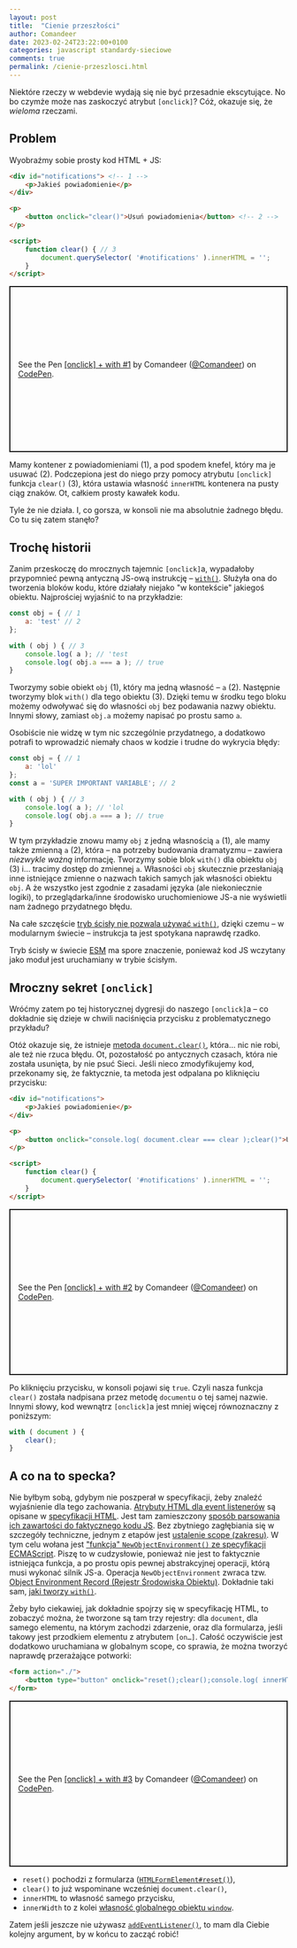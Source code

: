 ```yaml
---
layout: post
title:  "Cienie przeszłości"
author: Comandeer
date: 2023-02-24T23:22:00+0100
categories: javascript standardy-sieciowe
comments: true
permalink: /cienie-przeszlosci.html
---
```


Niektóre rzeczy w webdevie wydają się nie być przesadnie ekscytujące. No bo czymże może nas zaskoczyć atrybut `[onclick]`? Cóż, okazuje się, że _wieloma_ rzeczami.

## Problem

Wyobraźmy sobie prosty kod HTML + JS:

```html
<div id="notifications"> <!-- 1 -->
	<p>Jakieś powiadomienie</p>
</div>

<p>
	<button onclick="clear()">Usuń powiadomienia</button> <!-- 2 -->
</p>

<script>
	function clear() { // 3
		document.querySelector( '#notifications' ).innerHTML = '';
	}
</script>
```

<p class="codepen" data-height="300" data-default-tab="result" data-slug-hash="oNPzWEZ" data-user="Comandeer" style="height: 300px; box-sizing: border-box; display: flex; align-items: center; justify-content: center; border: 2px solid; margin: 1em 0; padding: 1em;">
  <span>See the Pen <a href="https://codepen.io/Comandeer/pen/oNPzWEZ">
  [onclick] + with #1</a> by Comandeer (<a href="https://codepen.io/Comandeer">@Comandeer</a>)
  on <a href="https://codepen.io">CodePen</a>.</span>
</p>
<script async src="https://cpwebassets.codepen.io/assets/embed/ei.js"></script>

Mamy kontener z powiadomieniami (1), a pod spodem knefel, który ma je usuwać (2). Podczepiona jest do niego przy pomocy atrybutu `[onclick]` funkcja `clear()` (3), która ustawia własność `innerHTML` kontenera na pusty ciąg znaków. Ot, całkiem prosty kawałek kodu.

Tyle że nie działa. I, co gorsza, w konsoli nie ma absolutnie żadnego błędu. Co tu się zatem stanęło?

## Trochę historii

Zanim przeskoczę do mrocznych tajemnic `[onclick]`a, wypadałoby przypomnieć pewną antyczną JS-ową instrukcję – [`with()`](https://developer.mozilla.org/en-US/docs/Web/JavaScript/Reference/Statements/with). Służyła ona do tworzenia bloków kodu, które działały niejako "w kontekście" jakiegoś obiektu. Najprościej wyjaśnić to na przykładzie:

```javascript
const obj = { // 1
	a: 'test' // 2
};

with ( obj ) { // 3
	console.log( a ); // 'test
	console.log( obj.a === a ); // true
}
```

Tworzymy sobie obiekt `obj` (1), który ma jedną własność – `a` (2). Następnie tworzymy blok `with()` dla tego obiektu (3). Dzięki temu w środku tego bloku możemy odwoływać się do własności `obj` bez podawania nazwy obiektu. Innymi słowy, zamiast `obj.a` możemy napisać po prostu samo `a`.

Osobiście nie widzę w tym nic szczególnie przydatnego, a dodatkowo potrafi to wprowadzić niemały chaos w kodzie i trudne do wykrycia błędy:

```javascript
const obj = { // 1
	a: 'lol'
};
const a = 'SUPER IMPORTANT VARIABLE'; // 2

with ( obj ) { // 3
	console.log( a ); // 'lol
	console.log( obj.a === a ); // true
}
```

W tym przykładzie znowu mamy `obj` z jedną własnością `a` (1), ale mamy także zmienną `a` (2), która – na potrzeby budowania dramatyzmu – zawiera _niezwykle ważną_ informację. Tworzymy sobie blok `with()` dla obiektu `obj` (3) i… tracimy dostęp do zmiennej `a`. Własności `obj` skutecznie przesłaniają inne istniejące zmienne o nazwach takich samych jak własności obiektu `obj`. A że wszystko jest zgodnie z zasadami języka (ale niekoniecznie logiki), to przeglądarka/inne środowisko uruchomieniowe JS-a nie wyświetli nam żadnego przydatnego błędu.

Na całe szczęście [tryb ścisły nie pozwala używać `with()`](https://developer.mozilla.org/en-US/docs/Web/JavaScript/Reference/Strict_mode#removal_of_the_with_statement), dzięki czemu – w modularnym świecie – instrukcja ta jest spotykana naprawdę rzadko.

<p class="note">Tryb ścisły w świecie <a href="https://developer.mozilla.org/en-US/docs/Web/JavaScript/Guide/Modules">ESM</a> ma spore znaczenie, ponieważ kod JS wczytany jako moduł jest uruchamiany w trybie ścisłym.</p>

## Mroczny sekret `[onclick]`

Wróćmy zatem po tej historycznej dygresji do naszego `[onclick]`a – co dokładnie się dzieje w chwili naciśnięcia przycisku z problematycznego przykładu?

Otóż okazuje się, że istnieje [metoda `document.clear()`](https://developer.mozilla.org/en-US/docs/Web/API/Document/clear), która… nic nie robi, ale też nie rzuca błędu. Ot, pozostałość po antycznych czasach, która nie została usunięta, by nie psuć Sieci. Jeśli nieco zmodyfikujemy kod, przekonamy się, że faktycznie, ta metoda jest odpalana po kliknięciu przycisku:

```html
<div id="notifications">
	<p>Jakieś powiadomienie</p>
</div>

<p>
	<button onclick="console.log( document.clear === clear );clear()">Usuń powiadomienia</button>
</p>

<script>
	function clear() {
		document.querySelector( '#notifications' ).innerHTML = '';
	}
</script>
```

<p class="codepen" data-height="300" data-default-tab="result" data-slug-hash="OJoRmQE" data-user="Comandeer" style="height: 300px; box-sizing: border-box; display: flex; align-items: center; justify-content: center; border: 2px solid; margin: 1em 0; padding: 1em;">
  <span>See the Pen <a href="https://codepen.io/Comandeer/pen/OJoRmQE">
  [onclick] + with #2</a> by Comandeer (<a href="https://codepen.io/Comandeer">@Comandeer</a>)
  on <a href="https://codepen.io">CodePen</a>.</span>
</p>
<script async src="https://cpwebassets.codepen.io/assets/embed/ei.js"></script>

Po kliknięciu przycisku, w konsoli pojawi się `true`. Czyli nasza funkcja `clear()` została nadpisana przez metodę `document`u o tej samej nazwie. Innymi słowy, kod wewnątrz `[onclick]`a jest  mniej więcej równoznaczny z poniższym:

```javascript
with ( document ) {
	clear();
}
```

## A co na to specka?

Nie byłbym sobą, gdybym nie poszperał w specyfikacji, żeby znaleźć wyjaśnienie dla tego zachowania. [Atrybuty HTML dla event listenerów](https://html.spec.whatwg.org/multipage/webappapis.html#event-handler-content-attributes) są opisane w [specyfikacji HTML](https://html.spec.whatwg.org/multipage/). Jest tam zamieszczony [sposób parsowania ich zawartości do faktycznego kodu JS](https://html.spec.whatwg.org/multipage/webappapis.html#getting-the-current-value-of-the-event-handler). Bez zbytniego zagłębiania się w szczegóły techniczne, jednym z etapów jest [ustalenie scope (zakresu)](https://html.spec.whatwg.org/multipage/webappapis.html#getting-the-current-value-of-the-event-handler:~:text=non%2Dlexical%2Dthis-,scope,-Let%20realm%20be). W tym celu wołana jest ["funkcja" `NewObjectEnvironment()` ze specyfikacji ECMAScript](https://tc39.es/ecma262/#sec-newobjectenvironment). Piszę to w cudzysłowie, ponieważ nie jest to faktycznie istniejąca funkcja, a po prostu opis pewnej abstrakcyjnej operacji, którą musi wykonać silnik JS-a. Operacja `NewObjectEnvironment` zwraca tzw. [Object Environment Record (Rejestr Środowiska Obiektu)](https://tc39.es/ecma262/#sec-object-environment-records). Dokładnie taki sam, [jaki tworzy `with()`](https://tc39.es/ecma262/#prod-WithStatement).

Żeby było ciekawiej, jak dokładnie spojrzy się w specyfikację HTML, to zobaczyć można, że tworzone są tam trzy rejestry: dla `document`, dla samego elementu, na którym zachodzi zdarzenie, oraz dla formularza, jeśli takowy jest przodkiem elementu z atrybutem `[on…]`. Całość oczywiście jest dodatkowo uruchamiana w globalnym scope, co sprawia, że można tworzyć naprawdę przerażające potworki:

```html
<form action="./">
	<button type="button" onclick="reset();clear();console.log( innerHTML, innerWidth );">Ooops…</button>
</form>
```

<p class="codepen" data-height="300" data-default-tab="result" data-slug-hash="yLxabvd" data-user="Comandeer" style="height: 300px; box-sizing: border-box; display: flex; align-items: center; justify-content: center; border: 2px solid; margin: 1em 0; padding: 1em;">
  <span>See the Pen <a href="https://codepen.io/Comandeer/pen/yLxabvd">
  [onclick] + with #3</a> by Comandeer (<a href="https://codepen.io/Comandeer">@Comandeer</a>)
  on <a href="https://codepen.io">CodePen</a>.</span>
</p>
<script async src="https://cpwebassets.codepen.io/assets/embed/ei.js"></script>

* `reset()` pochodzi z formularza ([`HTMLFormElement#reset()`](https://developer.mozilla.org/en-US/docs/Web/API/HTMLFormElement/reset)),
* `clear()` to już wspominane wcześniej `document.clear()`,
* `innerHTML` to własność samego przycisku,
* `innerWidth` to z kolei [własność globalnego obiektu `window`](https://developer.mozilla.org/en-US/docs/Web/API/Window/innerWidth).

Zatem jeśli jeszcze nie używasz [`addEventListener()`](https://developer.mozilla.org/en-US/docs/Web/API/EventTarget/addEventListener), to mam dla Ciebie kolejny argument, by w końcu to zacząć robić!
